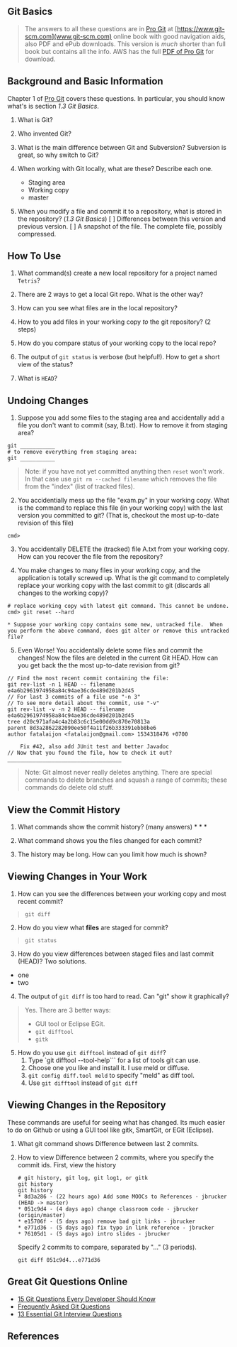 ## Git Basics

> The answers to all these questions are in [Pro Git][ProGit] at [https://www.git-scm.com](www.git-scm.com) online book with good navigation aids, also PDF and ePub downloads. This version is *much* shorter than full book but contains all the info.
> AWS has the full [PDF of Pro Git][ProGitPdf] for download.


## Background and Basic Information

Chapter 1 of [Pro Git][ProGit] covers these questions.
In particular, you should know what's is section _1.3 Git Basics_.

1. What is Git?

2. Who invented Git?

3. What is the main difference between Git and Subversion?  Subversion is great, so why switch to Git?

4. When working with Git locally, what are these? Describe each one.
   * Staging area
   * Working copy
   * master

5. When you modify a file and commit it to a repository, what is stored in the repository? (_1.3 Git Basics_)
   [ ] Differences between this version and previous version.
   [ ] A snapshot of the file.  The complete file, possibly compressed.

## How To Use

1. What command(s) create a new local repository for a project named `Tetris`?

2. There are 2 ways to get a local Git repo.  What is the other way?

3. How can you see what files are in the local repository?

4. How to you add files in your working	copy *to* the git repository? (2 steps)

5. How do you compare status of your working copy to the local repo?

6. The output of `git status` is verbose (but helpful!). How to get a short view of the status?

7. What is `HEAD`?



## Undoing Changes

1. Suppose you add some files to the staging area and accidentally add a file you don't want to commit (say, B.txt).  How to remove it from staging area?
```
git ___________
# to remove everything from staging area:
git ___________
```
> Note: if you have not yet committed anything then `reset` won't work.  In that case use `git rm --cached filename` which removes the file from the "index" (list of tracked files).

2. You accidentially mess up the file "exam.py" in your working copy.  What is the command to replace this file (in your working copy) with the last version you committed to git? (That is, checkout the most up-to-date revision of this file)

```shell
cmd> 
```

3. You accidentally DELETE the (tracked) file A.txt from your working copy.  How can you recover the file from the repository?

4. You make changes to many files in your working copy, and the application is totally screwed up.  What is the git command to completely replace your working copy with the last commit to git (discards all changes to the working copy)?

```shell
# replace working copy with latest git command. This cannot be undone.
cmd> git reset --hard
```
  
    * Suppose your working copy contains some new, untracked file.  When you perform the above command, does git alter or remove this untracked file?

5. Even Worse! You accidentally delete some files and commit the changes! Now the files are deleted in the current Git HEAD.   How can you get back the the most up-to-date revision from git?

```
// Find the most recent commit containing the file:
git rev-list -n 1 HEAD -- filename
e4a6b2961974958a84c94ae36cde489d201b2d45
// For last 3 commits of a file use "-n 3"
// To see more detail about the commit, use "-v"
git rev-list -v -n 2 HEAD -- filename
e4a6b2961974958a84c94ae36cde489d201b2d45
tree d20c971afa4c4a2b83c6c15e00dd9c870e70813a
parent 8d3a2862282090ee50f4a11f26b333391ebb8be6
author fatalaijon <fatalaijon@gmail.com> 1534318476 +0700

    Fix #42, also add JUnit test and better Javadoc
// Now that you found the file, how to check it out? 
____________________________________
```
> Note: Git almost never really deletes anything.  There are special commands to delete branches and squash a range of commits; these commands do delete old stuff.


## View the Commit History

1. What commands show the commit history? (many answers)
   * 
   * 
   * 

2. What command shows you the files changed for each commit?


3. The history may be long.  How can you limit how much is shown?


## Viewing Changes in Your Work

1. How can you see the differences between your working copy and most recent commit?
>```git diff```

2. How do you view what **files** are staged for commit?
>```git status```

3. How do you view differences between staged files and last commit (HEAD)? Two solutions.
  * one
  * two

4. The output of `git diff` is too hard to read. Can "git" show it graphically?
> Yes. There are 3 better ways:
> * GUI tool or Eclipse EGit.
> * `git difftool`
> * `gitk`

5. How do you use `git difftool` instead of `git diff`?
   1. Type `git difftool --tool-help``` for a list of tools git can use.
   2. Choose one you like and install it. I use meld or diffuse.
   3. `git config diff.tool meld` to specify "meld" as diff tool.
   4. Use `git difftool` instead of `git diff`


## Viewing Changes in the Repository

These commands are useful for seeing what has changed.
Its much easier to do on Github or using a GUI tool like gitk, SmartGit, or EGit (Eclipse).

1. What git command shows Difference between last 2 commits.


2. How to view Difference between 2 commits, where you specify the commit ids.
   First, view the history
   ```
   # git history, git log, git log1, or gitk
   git history
   git history
   * 8d3a286 - (22 hours ago) Add some MOOCs to References - jbrucker (HEAD -> master)
   * 051c9d4 - (4 days ago) change classroom code - jbrucker (origin/master)
   * e15706f - (5 days ago) remove bad git links - jbrucker
   * e771d36 - (5 days ago) fix typo in link reference - jbrucker
   * 76105d1 - (5 days ago) intro slides - jbrucker
   ```
   Specify 2 commits to compare, separated by "..." (3 periods).
   ```
   git diff 051c9d4...e771d36
   ```


## Great Git Questions Online

* [15 Git Questions Every Developer Should Know](https://medium.com/@gauravtaywade/15-interview-questions-about-git-that-every-developer-should-know-bcaf30409647)
* [Frequently Asked Git Questions](https://www.git-tower.com/learn/git/faq)
* [13 Essential Git Interview Questions](https://www.toptal.com/git/interview-questions)

## References

[ProGit]: https://www.git-scm.com/book/en/v2 "Pro Git online book on Git-scm.com"

[ProGitPdf]: https://progit2.s3.amazonaws.com/en/2016-03-22-f3531/progit-en.1084.pdf "Pro Git v.2 PDF on AWS. Longer, book format."


[Think Like a Git]: http://think-like-a-git.net/ "Understand visually how git works"

[Visualize Git]: http://git-school.github.io/visualizing-git/ "Online tools draws a graph of commits in a repo, as you type"
